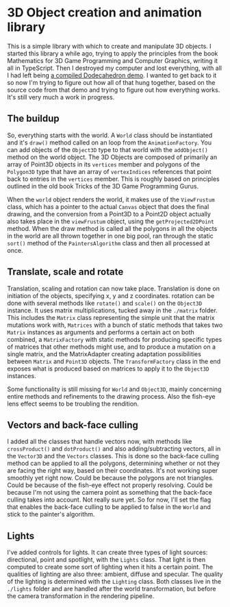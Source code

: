 # 3D Object creation and animation library

This is a simple library with which to create and manipulate 3D objects. I started this library a while ago, trying to apply the principles from the book Mathematics for 3D Game Programming and Computer Graphics, writing it all in TypeScript. Then I destroyed my computer and lost everything, with all I had left being [a compiled Dodecahedron demo](http://zzp-online-marketing.nl/js-portfolio/dodecahedron/). I wanted to get back to it so now I'm trying to figure out how all of that hung together, based on the source code from that demo and trying to figure out how everything works. It's still very much a work in progress.

## The buildup

So, everything starts with the world. A `World` class should be instantiated and it's `draw()` method called on an loop from the `AnimationFactory`. You can add objects of the `Object3D` type to that world with the `addObject()` method on the world object. The 3D Objects are composed of primarily an array of Point3D objects in its `vertices` member and polygons of the `Polygon3D` type that have an array of `vertexIndices` references that point back to entries in the `vertices` member. This is roughly based on principles outlined in the old book Tricks of the 3D Game Programming Gurus.

When the `world` object renders the world, it makes use of the `ViewFrustum` class, which has a pointer to the actual `Canvas` object that does the final drawing, and the conversion from a Point3D to a Point2D object actually also takes place in the `viewFrustum` object, using the `getProjected2DPoint` method. When the draw method is called all the polygons in all the objects in the world are all thrown together in one big pool, ran through the static `sort()` method of the `PaintersAlgorithm` class and then all processed at once.

## Translate, scale and rotate

Translation, scaling and rotation can now take place. Translation is done on initiation of the objects, specifying x, y and z coordinates. rotation can be done with several methods like `rotate()` and `scale()` on the `Object3D` instance. It uses matrix multiplications, tucked away in the `./matrix` folder. This includes the `Matrix` class representing the simple unit that the matrix mutations work with, `Matrices` with a bunch of static methods that takes two `Matrix` instances as arguments and performs a certain act on both combined, a `MatrixFactory` with static methods for producing specific types of matrices that other methods might use, and to produce a mutation on a single matrix, and the MatrixAdapter creating adaptation possibilities between `Matrix` and `Point3D` objects. The `TransformFactory` class in the end exposes what is produced based on matrices to apply it to the `Object3D` instances.

Some functionality is still missing for `World` and `Object3D`, mainly concerning entire methods and refinements to the drawing process. Also the fish-eye lens effect seems to be troubling the rendition.

## Vectors and back-face culling

I added all the classes that handle vectors now, with methods like `crossProduct()` and `dotProduct()` and also adding/subtracting vectors, all in the `Vector3D` and the `Vectors` classes. This is done so the back-face culling method can be applied to all the polygons, determining whether or not they are facing the right way, based on their coordinates. It's not working super smoothly yet right now. Could be because the polygons are not triangles. Could be because of the fish-eye effect not properly resolving. Could be because I'm not using the camera point as something that the back-face culling takes into account. Not really sure yet. So for now, I'll set the flag that enables the back-face culling to be applied to false in the `World` and stick to the painter's algorithm.

## Lights

I've added controls for lights. It can create three types of light sources: directional, point and spotlight, with the `Lights` class. That light is then computed to create some sort of lighting when it hits a certain point. The qualities of lighting are also three: ambient, diffuse and specular. The quality of the lighting is determined with the `Lighting` class. Both classes live in the `./lights` folder and are handled after the world transformation, but before the camera transformation in the rendering pipeline.
